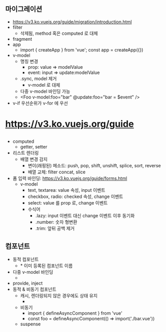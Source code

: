 ## 마이그레이션
* https://v3.ko.vuejs.org/guide/migration/introduction.html
* filter
	* 삭제됨, method 혹은 computed 로 대체
* fragment
* app
	* import { createApp } from 'vue'; const app = createApp({})
* v-model
	* 명칭 변경
		* prop: value => modelValue
		* event: input => update:modelValue
	* .sync, model 제거
		* v-model 로 대체
	* 다중 v-model 바인딩 가능
	* <Foo v-model:foo="bar" @update:foo="bar = $event" />
* v-if 우선순위가 v-for 에 우선


# https://v3.ko.vuejs.org/guide


##
* computed
	* getter, setter
* 리스트 렌더링
	* 배열 변경 감지
		* 변이(래핑된) 메소드: push, pop, shift, unshift, splice, sort, reverse
		* 배열 교체: filter concat, slice
* 폼 입력 바인딩: https://v3.ko.vuejs.org/guide/forms.html
	* v-model
		* text, textarea: value 속성, input 이벤트
		* checkbox, radio: checked 속성, change 이벤트
		* select: value 를 prop 로, change 이벤트
		* 수식어
			* .lazy: input 이벤트 대신 change 이벤트 이후 동기화
			* .number: 숫자 형변환
			* .trim: 앞뒤 공백 제거

## 컴포넌트
* 동적 컴포넌트
	* <component :is="foo" />
		* 이미 등록된 컴포넌트 이름
* 다중 v-model 바인딩
	* <foo v-model:bar="bar" v-model:bee="bee" />
* provide, inject
* 동적 & 비동기 컴포넌트
	* 캐시, 렌더링되지 않은 경우에도 상태 유지
		* <keep-alive><component :is="foo" /></keep-alive>
	* 비동기
		* import { defineAsyncComponent } from 'vue'
		* const foo = defineAsyncComponent(() => import('./bar.vue'))
	* suspense